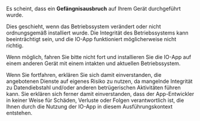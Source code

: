 Es scheint, dass ein **Gefängnisausbruch** auf Ihrem Gerät durchgeführt wurde.

Dies geschieht, wenn das Betriebssystem verändert oder nicht ordnungsgemäß installiert wurde. Die Integrität des Betriebssystems kann beeinträchtigt sein, und die IO-App funktioniert möglicherweise nicht richtig.

Wenn möglich, fahren Sie bitte nicht fort und installieren Sie die IO-App auf einem anderen Gerät mit einem intakten und aktuellen Betriebssystem.

Wenn Sie fortfahren, erklären Sie sich damit einverstanden, die angebotenen Dienste auf eigenes Risiko zu nutzen, da mangelnde Integrität zu Datendiebstahl und/oder anderen betrügerischen Aktivitäten führen kann. Sie erklären sich ferner damit einverstanden, dass der App-Entwickler in keiner Weise für Schäden, Verluste oder Folgen verantwortlich ist, die Ihnen durch die Nutzung der IO-App in diesem Ausführungskontext entstehen.
